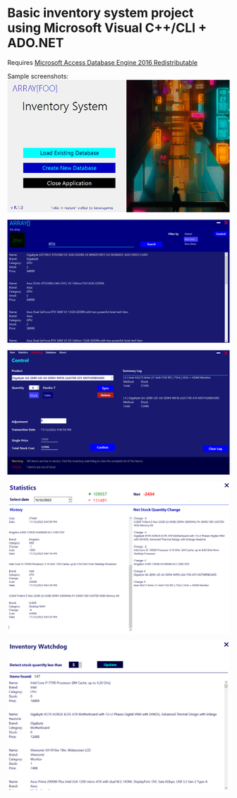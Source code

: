 # Basic inventory system project using Microsoft Visual C++/CLI + ADO.NET
Requires [Microsoft Access Database Engine 2016 Redistributable](https://www.microsoft.com/en-us/download/details.aspx?id=54920)

Sample screenshots: 
![1](Screenshots/1.png)


![2](Screenshots/2.png)


![3](Screenshots/3.png)


![4](Screenshots/4.png)


![5](Screenshots/5.png)

